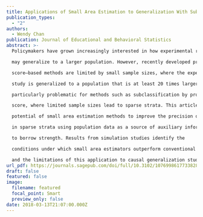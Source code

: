 ```yaml
---
title: Applications of Small Area Estimation to Generalization With Subclassification by Propensity Scores
publication_types:
  - "2"
authors:
  - Wendy Chan
publication: Journal of Educational and Behavioral Statistics
abstract: >-
  Policymakers have grown increasingly interested in how experimental results

  may generalize to a larger population. However, recently developed propensity

  score–based methods are limited by small sample sizes, where the experimental

  study is generalized to a population that is at least 20 times larger. This is

  particularly problematic for methods such as subclassification by propensity

  score, where limited sample sizes lead to sparse strata. This article explores the

  potential of small area estimation methods to improve the precision of estimators

  in sparse strata using population data as a source of auxiliary information

  to borrow strength. Results from simulation studies identify the

  conditions under which small area estimators outperform conventional estimators

  and the limitations of this application to causal generalization studies.
url_pdf: https://journals.sagepub.com/doi/full/10.3102/1076998617733828
draft: false
featured: false
image:
  filename: featured
  focal_point: Smart
  preview_only: false
date: 2018-03-13T21:07:00.000Z
---
```

